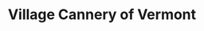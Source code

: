 ---
title: "Village Cannery of Vermont"
url: /barre/village-cannery-of-vermont/
shop: supermarket
---